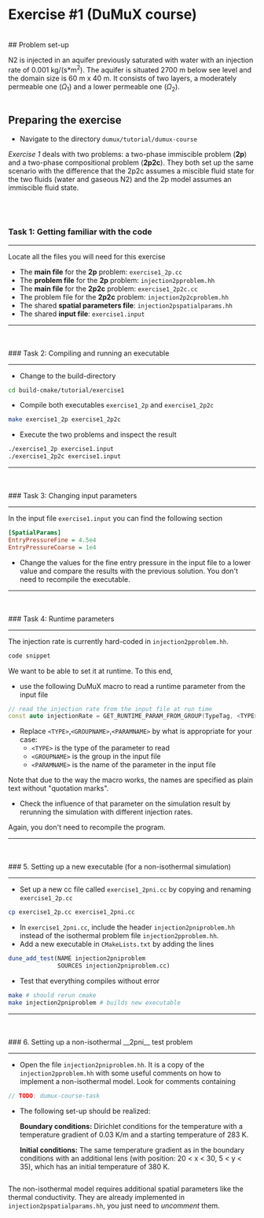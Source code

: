 # Exercise #1 (DuMuX course)
<br>
## Problem set-up

N2 is injected in an aquifer previously saturated with water with an injection rate of 0.001 kg/(s*m$`^2`$).
The aquifer is situated 2700 m below see level and the domain size is 60 m x 40 m. It consists of two layers, a moderately permeable one ($`\Omega_1`$) and a lower permeable one ($`\Omega_2`$).

<img scr="https://git.iws.uni-stuttgart.de/dumux-repositories/dumux/raw/feature/dumux-course-exercise1/tutorial/extradoc/exercise1_setup.png" width="200"/>

## Preparing the exercise

* Navigate to the directory `dumux/tutorial/dumux-course`

_Exercise 1_ deals with two problems: a two-phase immiscible problem (__2p__) and a two-phase compositional problem (__2p2c__). They both set up the same scenario with the difference that the 2p2c assumes a miscible fluid state for the two fluids (water and gaseous N2) and the 2p model assumes an immiscible fluid state.

<br><br>
### Task 1: Getting familiar with the code
<hr>

Locate all the files you will need for this exercise
* The __main file__ for the __2p__ problem: `exercise1_2p.cc`
* The __problem file__ for the __2p__ problem: `injection2pproblem.hh`
* The __main file__ for the __2p2c__ problem: `exercise1_2p2c.cc`
* The problem file for the __2p2c__ problem: `injection2p2cproblem.hh`
* The shared __spatial parameters file__: `injection2pspatialparams.hh`
* The shared __input file__: `exercise1.input`

<hr><br><br>
### Task 2: Compiling and running an executable
<hr>

* Change to the build-directory

```bash
cd build-cmake/tutorial/exercise1
```

* Compile both executables `exercise1_2p` and `exercise1_2p2c`

```bash
make exercise1_2p exercise1_2p2c
```

* Execute the two problems and inspect the result

```bash
./exercise1_2p exercise1.input
./exercise1_2p2c exercise1.input
```

<hr><br><br>
### Task 3: Changing input parameters
<hr>

In the input file `exercise1.input` you can find the following section

```ini
[SpatialParams]
EntryPressureFine = 4.5e4
EntryPressureCoarse = 1e4
```

* Change the values for the fine entry pressure in the input file to a lower value and compare the results with the previous solution. You don't need to recompile the executable.

<hr><br><br>
### Task 4: Runtime parameters
<hr>

The injection rate is currently hard-coded in `injection2pproblem.hh`.

```c++
code snippet
```

We want to be able to set it at runtime. To this end,
* use the following DuMuX macro to read a runtime parameter from the input file

```c++
// read the injection rate from the input file at run time
const auto injectionRate = GET_RUNTIME_PARAM_FROM_GROUP(TypeTag, <TYPE>, <GROUPNAME>, <PARAMNAME>);
```

* Replace
`<TYPE>`,`<GROUPNAME>`,`<PARAMNAME>` by what is appropriate for your case:
  * `<TYPE>` is the type of the parameter to read
  * `<GROUPNAME>` is the group in the input file
  * `<PARAMNAME>` is the name of the parameter in the input file

Note that due to the way the macro works, the names are specified as plain text without "quotation marks".

* Check the influence of that parameter on the simulation result by rerunning the simulation with different injection rates.

Again, you don't need to recompile the program.

<hr><br><br>
### 5. Setting up a new executable (for a non-isothermal simulation)
<hr>

* Set up a new cc file called `exercise1_2pni.cc` by copying and renaming `exercise1_2p.cc`

```bash
cp exercise1_2p.cc exercise1_2pni.cc
```

* In  `exercise1_2pni.cc`, include the header `injection2pniproblem.hh` instead of the isothermal problem file `injection2pproblem.hh`.
* Add a new executable in `CMakeLists.txt` by adding the lines

```cmake
dune_add_test(NAME injection2pniproblem
              SOURCES injection2pniproblem.cc)
```

* Test that everything compiles without error

```bash
make # should rerun cmake
make injection2pniproblem # builds new executable
```

<hr><br><br>
### 6. Setting up a non-isothermal __2pni__ test problem
<hr>

* Open the file `injection2pniproblem.hh`. It is a copy of the `injection2pproblem.hh` with some useful comments on how to implement a non-isothermal model. Look for comments containing

```c++
// TODO: dumux-course-task
```

* The following set-up should be realized:

  __Boundary conditions:__ Dirichlet conditions for the temperature with a temperature gradient of 0.03 K/m and a starting temperature of 283 K.

  __Initial conditions:__ The same temperature gradient as in the boundary conditions with an additional lens (with position: 20 < x < 30, 5 < y < 35), which has an initial temperature of 380 K.

<img scr="https://git.iws.uni-stuttgart.de/dumux-repositories/dumux/raw/feature/dumux-course-exercise1/tutorial/extradoc/exercise1_nonisothermal.png" width="200"/>

The non-isothermal model requires additional spatial parameters like the thermal conductivity. They are already implemented in `injection2pspatialparams.hh`, you just need to _uncomment_ them.
